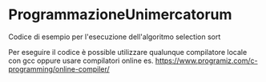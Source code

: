 # ProgrammazioneUnimercatorum 
Codice di esempio per l'esecuzione dell'algoritmo selection sort 

Per eseguire il codice è possible utilizzare qualunque compilatore locale con gcc oppure 
usare compilatori online es. https://www.programiz.com/c-programming/online-compiler/ 

